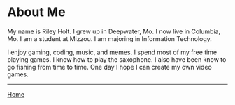 <h1 id="about-me">About Me</h1>
<p>My name is Riley Holt. I grew up in Deepwater, Mo. I now live in Columbia, Mo. I am a student at Mizzou. I am majoring in Information Technology.</p>
<p>I enjoy gaming, coding, music, and memes. I spend most of my free time playing games. I know how to play the saxophone. I also have been know to go fishing from time to time. One day I hope I can create my own video games.</p>
<hr>
<p><a href="README.md">Home</a></p>
